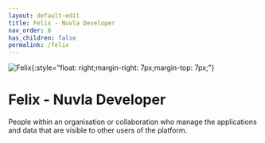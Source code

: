 ```yaml
---
layout: default-edit
title: Felix - Nuvla Developer
nav_order: 8
has_children: false
permalink: /felix
---
```


![Felix](/docs/users/assets/felix.png){:style="float: right;margin-right: 7px;margin-top: 7px;"}

# Felix - Nuvla Developer

People within an organisation or collaboration who manage the applications and data that are visible to other users of the platform.

